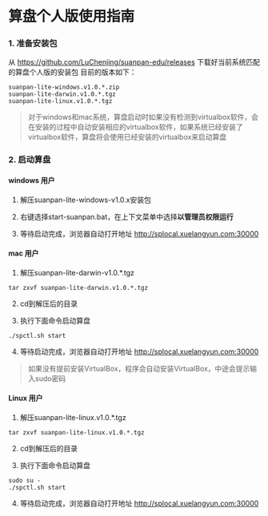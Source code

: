 # 算盘个人版使用指南

### 1. 准备安装包 ###

从 https://github.com/LuChenjing/suanpan-edu/releases 下载好当前系统匹配的算盘个人版的安装包
目前的版本如下：
```
suanpan-lite-windows.v1.0.*.zip
suanpan-lite-darwin.v1.0.*.tgz
suanpan-lite-linux.v1.0.*.tgz
```
> 对于windows和mac系统，算盘启动时如果没有检测到virtualbox软件，会在安装的过程中自动安装相应的virtualbox软件，如果系统已经安装了virtualbox软件，算盘将会使用已经安装的virtualbox来启动算盘

### 2. 启动算盘 ###

#### windows 用户 ####
1. 解压suanpan-lite-windows-v1.0.x安装包

2. 右键选择start-suanpan.bat，在上下文菜单中选择**以管理员权限运行**

3. 等待启动完成，浏览器自动打开地址 http://splocal.xuelangyun.com:30000

#### mac 用户 ####
1. 解压suanpan-lite-darwin-v1.0.*.tgz
```
tar zxvf suanpan-lite-darwin.v1.0.*.tgz
```
2. cd到解压后的目录

3. 执行下面命令启动算盘
```
./spctl.sh start
```
4. 等待启动完成，浏览器自动打开地址 http://splocal.xuelangyun.com:30000
> 如果没有提前安装VirtualBox，程序会自动安装VirtualBox，中途会提示输入sudo密码

#### Linux 用户 ####
1. 解压suanpan-lite-linux.v1.0.*.tgz
```
tar zxvf suanpan-lite-linux.v1.0.*.tgz
```
2. cd到解压后的目录

3. 执行下面命令启动算盘
```
sudo su -
./spctl.sh start
```
4. 等待启动完成，浏览器自动打开地址 http://splocal.xuelangyun.com:30000



